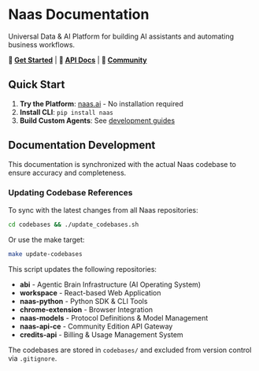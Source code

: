 
# Naas Documentation

Universal Data & AI Platform for building AI assistants and automating business workflows.

**🚀 [Get Started](https://docs.naas.ai)** | **🔧 [API Docs](https://api.naas.ai/redoc)** | **💬 [Community](https://join.slack.com/t/naas-club/shared_invite/zt-1970s5rie-dXXkigAdEJYc~LPdQIEaLA)**

## Quick Start

1. **Try the Platform**: [naas.ai](https://naas.ai) - No installation required
2. **Install CLI**: `pip install naas` 
3. **Build Custom Agents**: See [development guides](https://docs.naas.ai/development)

## Documentation Development

This documentation is synchronized with the actual Naas codebase to ensure accuracy and completeness.

### Updating Codebase References

To sync with the latest changes from all Naas repositories:

```bash
cd codebases && ./update_codebases.sh
```

Or use the make target:

```bash
make update-codebases
```

This script updates the following repositories:
- **abi** - Agentic Brain Infrastructure (AI Operating System)
- **workspace** - React-based Web Application  
- **naas-python** - Python SDK & CLI Tools
- **chrome-extension** - Browser Integration
- **naas-models** - Protocol Definitions & Model Management
- **naas-api-ce** - Community Edition API Gateway
- **credits-api** - Billing & Usage Management System

The codebases are stored in `codebases/` and excluded from version control via `.gitignore`.